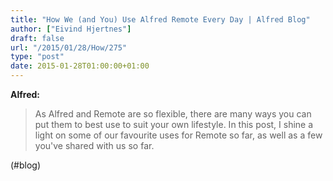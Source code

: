 ```yaml
---
title: "How We (and You) Use Alfred Remote Every Day | Alfred Blog"
author: ["Eivind Hjertnes"]
draft: false
url: "/2015/01/28/How/275"
type: "post"
date: 2015-01-28T01:00:00+01:00
---
```


**Alfred:**

> As Alfred and Remote are so flexible, there are many ways you can put
> them to best use to suit your own lifestyle. In this post, I shine a
> light on some of our favourite uses for Remote so far, as well as a
> few you've shared with us so far.

(#blog)
